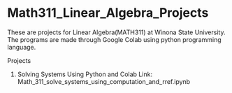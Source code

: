 # Math311_Linear_Algebra_Projects
These are projects for Linear Algebra(MATH311) at Winona State University. The programs are made through Google Colab using python programming language.

Projects

1. Solving Systems Using Python and Colab
     Link: Math_311_solve_systems_using_computation_and_rref.ipynb
